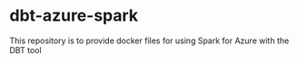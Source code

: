 # dbt-azure-spark
This repository is to provide docker files for using Spark for Azure with the DBT tool
